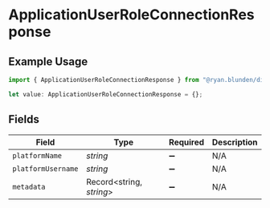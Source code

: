 # ApplicationUserRoleConnectionResponse

## Example Usage

```typescript
import { ApplicationUserRoleConnectionResponse } from "@ryan.blunden/discord/models/components";

let value: ApplicationUserRoleConnectionResponse = {};
```

## Fields

| Field                    | Type                     | Required                 | Description              |
| ------------------------ | ------------------------ | ------------------------ | ------------------------ |
| `platformName`           | *string*                 | :heavy_minus_sign:       | N/A                      |
| `platformUsername`       | *string*                 | :heavy_minus_sign:       | N/A                      |
| `metadata`               | Record<string, *string*> | :heavy_minus_sign:       | N/A                      |